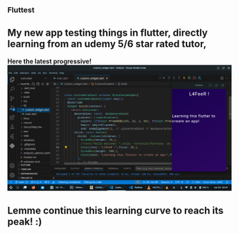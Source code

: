 ### Fluttest

## My new app testing things  in flutter, directly learning from an udemy 5/6 star rated tutor,

**Here the latest progressive!**
![currentProgression](test1.png)

## Lemme continue this learning curve to reach its peak! :)
